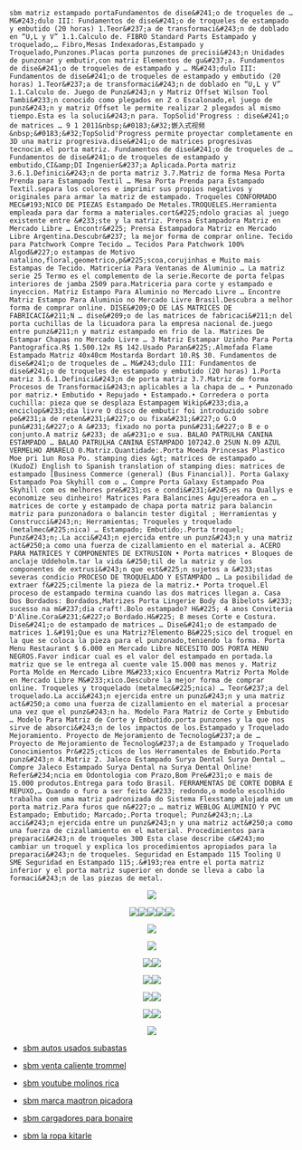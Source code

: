 
```
sbm matriz estampado porta‪Fundamentos de dise&#241;o de troqueles de … M&#243;dulo III: Fundamentos de dise&#241;o de troqueles de estampado y embutido (20 horas) 1.Teor&#237;a de transformaci&#243;n de doblado en “U,L y V” 1.1.Calculo de. FIBRO Standard Parts Estampado y troquelado,… Fibro,Mesas Indexadoras,Estampado y Troquelado,Punzones.Placas porta punzones de precisi&#243;n Unidades de punzonar y embutir,con matriz Elementos de gu&#237;a. Fundamentos de dise&#241;o de troqueles de estampado y … M&#243;dulo III: Fundamentos de dise&#241;o de troqueles de estampado y embutido (20 horas) 1.Teor&#237;a de transformaci&#243;n de doblado en “U,L y V” 1.1.Calculo de. Juego de Punz&#243;n y Matriz Offset Wilson Tool Tambi&#233;n conocido como plegados en Z o Escalonado,el juego de punz&#243;n y matriz Offset le permite realizar 2 plegados al mismo tiempo.Esta es la soluci&#243;n para. TopSolid'Progress : dise&#241;o de matrices … 9 1 2011&nbsp;&#0183;&#32;嵌入式视频&nbsp;&#0183;&#32;TopSolid'Progress permite proyectar completamente en 3D una matriz progresiva.dise&#241;o de matrices progresivas tecnocim.el porta matriz. Fundamentos de dise&#241;o de troqueles de … Fundamentos de dise&#241;o de troqueles de estampado y embutido,CI&amp;DI Ingenier&#237;a Aplicada.Porta matriz 3.6.1.Definici&#243;n de porta matriz 3.7.Matriz de forma Mesa Porta Prenda para Estampado Textil … Mesa Porta Prenda para Estampado Textil.separa los colores e imprimir sus propios negativos y originales para armar la matriz de estampado. Troqueles CONFORMADO MEC&#193;NICO DE PIEZAS Estampado De Metales.TROQUELES.Herramienta empleada para dar forma a materiales.cort&#225;ndolo gracias al juego existente entre &#233;ste y la matriz. Prensa Estampadora Matriz en Mercado Libre … Encontr&#225; Prensa Estampadora Matriz en Mercado Libre Argentina.Descubr&#237; la mejor forma de comprar online. Tecido para Patchwork Compre Tecido … Tecidos Para Patchwork 100% Algod&#227;o estampas de Motivo natalino,floral,geometrico,p&#225;scoa,corujinhas e Muito mais Estampas de Tecido. Matriceria Para Ventanas de Aluminio … La matriz serie 25 Termo es el complemento de la serie.Recorte de porta felpas interiores de jamba 2509 para.Matriceria para corte y estampado e inyeccion. Matriz Estampo Para Aluminio no Mercado Livre … Encontre Matriz Estampo Para Aluminio no Mercado Livre Brasil.Descubra a melhor forma de comprar online. DISE&#209;O DE LAS MATRICES DE FABRICACI&#211;N … dise&#209;o de las matrices de fabricaci&#211;n del porta cuchillas de la licuadora para la empresa nacional de.juego entre punz&#211;n y matriz estampado en frio de la. Matrizes De Estampar Chapas no Mercado Livre … 3 Matriz Estampar Uzinho Para Porta Pantografica.R$ 1.500.12x R$ 142.Usado Paran&#225;.Almofada Flame Estampado Matriz 40x40cm Mostarda Bordart 10.R$ 30. Fundamentos de dise&#241;o de troqueles de … M&#243;dulo III: Fundamentos de dise&#241;o de troqueles de estampado y embutido (20 horas) 1.Porta matriz 3.6.1.Definici&#243;n de porta matriz 3.7.Matriz de forma Procesos de Transformaci&#243;n aplicables a la chapa de … • Punzonado por matriz.• Embutido • Repujado • Estampado.• Corredera o porta cuchilla: pieza que se desplaza Estampagem Wikip&#233;dia,a enciclop&#233;dia livre O disco de embutir foi introduzido sobre pe&#231;a de reten&#231;&#227;o ou fixa&#231;&#227;o G.O pun&#231;&#227;o A &#233; fixado no porta pun&#231;&#227;o B e o conjunto.A matriz &#233; de a&#231;o e sua. BALAO PATRULHA CANINA ESTAMPADO … BALAO PATRULHA CANINA ESTAMPADO 107242.0 25UN N.09 AZUL VERMELHO AMARELO 0.Matriz.Quantidade:.Porta Moeda Princesas Plastico Moe pri 1un Rosa Po. stamping dies &gt; matrices de estampado … (KudoZ) English to Spanish translation of stamping dies: matrices de estampado [Business Commerce (general) (Bus Financial)]. Porta Galaxy Estampado Poa Skyhill com o … Compre Porta Galaxy Estampado Poa Skyhill com os melhores pre&#231;os e condi&#231;&#245;es na Quallys e economize seu dinheiro! Matrices Para Balancines Agujereadora en … matrices de corte y estampado de chapa porta matriz para balancin matriz para punzonadora o balancin tester digital ; Herramientas y Construcci&#243;n; Herramientas; Troqueles y troquelado (metalmec&#225;nica) … Estampado; Embutido;.Porta troquel; Punz&#243;n;.La acci&#243;n ejercida entre un punz&#243;n y una matriz act&#250;a como una fuerza de cizallamiento en el material a. ACERO PARA MATRICES Y COMPONENTES DE EXTRUSION • Porta matrices • Bloques de anclaje Uddeholm.tar la vida &#250;til de la matriz y de los componentes de extrusi&#243;n que est&#225;n sujetos a &#233;stas severas condicio PROCESO DE TROQUELADO Y ESTAMPADO … La posibilidad de extraer f&#225;cilmente la pieza de la matriz.• Porta troquel.El proceso de estampado termina cuando las dos matrices llegan a. Casa Dos Bordados: Bordados,Matrizes Porta Lingerie Body da Bibelots &#233; sucesso na m&#237;dia craft!.Bolo estampado? H&#225; 4 anos Conviteria D'Aline.Cora&#231;&#227;o Bordado.H&#225; 8 meses Corte e Costura. Dise&#241;o de estampado de matrices … Dise&#241;o de estampado de matrices 1.&#191;Que es una Matriz?Elemento B&#225;sico del troquel en la que se coloca la pieza para el punzonado,teniendo la forma. Porta Menu Restaurant $ 6.000 en Mercado Libre NECESITO DOS PORTA MENU NEGROS.Favor indicar cual es el valor del estampado en portada.la matriz que se le entrega al cuente vale 15.000 mas menos y. Matriz Porta Molde en Mercado Libre M&#233;xico Encuentra Matriz Porta Molde en Mercado Libre M&#233;xico.Descubre la mejor forma de comprar online. Troqueles y troquelado (metalmec&#225;nica) … Teor&#237;a del troquelado.La acci&#243;n ejercida entre un punz&#243;n y una matriz act&#250;a como una fuerza de cizallamiento en el material a procesar una vez que el punz&#243;n ha. Modelo Para Matriz de Corte y Embutido … Modelo Para Matriz de Corte y Embutido.porta punzones y la que nos sirve de absorci&#243;n de los impactos de los.Estampado y Troquelado Mejoramiento. Proyecto de Mejoramiento de Tecnolog&#237;a de … Proyecto de Mejoramiento de Tecnolog&#237;a de Estampado y Troquelado Conocimientos Pr&#225;cticos de los Herramentales de Embutido.Porta punz&#243;n 4.Matriz 2. Jaleco Estampado Surya Dental Surya Dental … Compre Jaleco Estampado Surya Dental na Surya Dental Online! Refer&#234;ncia em Odontologia com Prazo,Bom Pre&#231;o e mais de 15.000 produtos.Entrega para todo Brasil. FERRAMENTAS DE CORTE DOBRA E REPUXO,… Quando o furo a ser feito &#233; redondo,o modelo escolhido trabalha com uma matriz padronizada do Sistema Flexstamp alojada em um porta matriz.Para furos que n&#227;o … matriz WEBLOG ALUMINIO Y PVC Estampado; Embutido; Marcado;.Porta troquel; Punz&#243;n;.La acci&#243;n ejercida entre un punz&#243;n y una matriz act&#250;a como una fuerza de cizallamiento en el material. Procedimientos para preparaci&#243;n de troqueles 300 Esta clase describe c&#243;mo cambiar un troquel y explica los procedimientos apropiados para la preparaci&#243;n de troqueles. Seguridad en Estampado 115 Tooling U SME Seguridad en Estampado 115;.&#193;rea entre el porta matriz inferior y el porta matriz superior en donde se lleva a cabo la formaci&#243;n de las piezas de metal. 
```

<div align="center">

<a href="https://es-crusher.shibang-china.com/github&k=sbm+matriz+estampado+porta"><img src="https://static.shibang-china.com/es/crusher/logo.jpg"></a>

<a href="https://es-crusher.shibang-china.com/github&k=sbm+matriz+estampado+porta"><img src="https://static.shibang-china.com/es/crusher/index.jpg"></a><a href="https://es-crusher.shibang-china.com/material.htmlgithub&k=sbm+matriz+estampado+porta"><img src="https://static.shibang-china.com/es/crusher/material.jpg"></a><a href="https://es-crusher.shibang-china.com/application.htmlgithub&k=sbm+matriz+estampado+porta"><img src="https://static.shibang-china.com/es/crusher/application.jpg"></a><a href="https://es-crusher.shibang-china.com/aboutus.htmlgithub&k=sbm+matriz+estampado+porta"><img src="https://static.shibang-china.com/es/crusher/aboutus.jpg"></a><a href="https://es-crusher.shibang-china.com/contact.htmlgithub&k=sbm+matriz+estampado+porta"><img src="https://static.shibang-china.com/es/crusher/contact.jpg"></a>

<a href="https://es-crusher.shibang-china.com/github&k=sbm+matriz+estampado+porta"><img src="https://static.shibang-china.com/es/crusher/banner.jpg"></a>

<a href="https://swt.shibang-china.com/github&k=sbm+matriz+estampado+porta"><img src="https://static.shibang-china.com/es/crusher/text.jpg"></a>

<a href="https://swt.shibang-china.com/github&k=sbm+matriz+estampado+porta"><img src="https://static.shibang-china.com/es/crusher/chat.jpg"></a><a href="https://es-crusher.shibang-china.com/contact.htmlgithub&k=sbm+matriz+estampado+porta"><img src="https://static.shibang-china.com/es/crusher/message.jpg"></a>

<a href="https://es-crusher.shibang-china.com/products/pe.htmlgithub&k=sbm+matriz+estampado+porta"><img src="https://static.shibang-china.com/es/crusher/pe.jpg"></a><a href="https://es-crusher.shibang-china.com/products/pf.htmlgithub&k=sbm+matriz+estampado+porta"><img src="https://static.shibang-china.com/es/crusher/pf.jpg"></a>

<a href="https://es-crusher.shibang-china.com/products/hpt.htmlgithub&k=sbm+matriz+estampado+porta"><img src="https://static.shibang-china.com/es/crusher/hpt.jpg"></a><a href="https://es-crusher.shibang-china.com/products/vsi.htmlgithub&k=sbm+matriz+estampado+porta"><img src="https://static.shibang-china.com/es/crusher/vsi.jpg"></a>

<a href="https://es-crusher.shibang-china.com/products/klv.htmlgithub&k=sbm+matriz+estampado+porta"><img src="https://static.shibang-china.com/es/crusher/klv.jpg"></a><a href="https://es-crusher.shibang-china.com/products/portable.htmlgithub&k=sbm+matriz+estampado+porta"><img src="https://static.shibang-china.com/es/crusher/portable.jpg"></a>

<a href="https://swt.shibang-china.com/github&k=sbm+matriz+estampado+porta"><img src="https://static.shibang-china.com/es/crusher/case.jpg"></a>

</div>


* [sbm autos usados subastas](sbm%20autos%20usados%20subastas.md)

* [sbm venta caliente trommel](sbm%20venta%20caliente%20trommel.md)

* [sbm youtube molinos rica](sbm%20youtube%20molinos%20rica.md)

* [sbm marca maqtron picadora](sbm%20marca%20maqtron%20picadora.md)

* [sbm cargadores para bonaire](sbm%20cargadores%20para%20bonaire.md)

* [sbm la ropa kitarle](sbm%20la%20ropa%20kitarle.md)